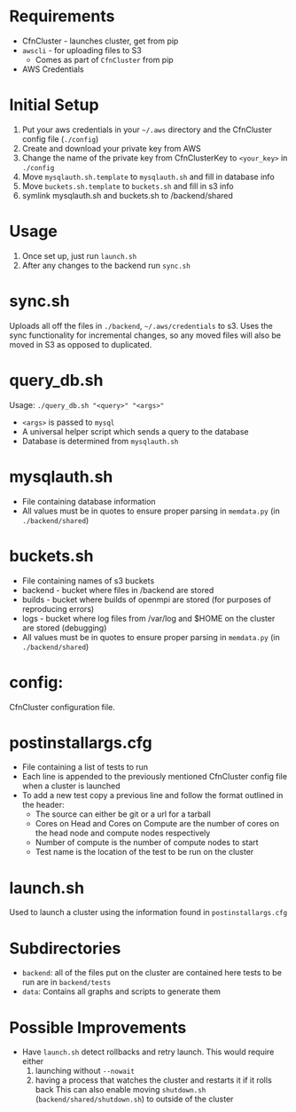 # Requirements

* CfnCluster - launches cluster, get from pip
* `awscli` - for uploading files to S3
  * Comes as part of `CfnCluster` from pip
* AWS Credentials

# Initial Setup

1. Put your aws credentials in your `~/.aws` directory and the
   CfnCluster config file (`./config`)
1. Create and download your private key from AWS
1. Change the name of the private key from CfnClusterKey to `<your_key>`
   in `./config`
1. Move `mysqlauth.sh.template` to `mysqlauth.sh` and fill in database info
1. Move `buckets.sh.template` to `buckets.sh` and fill in s3 info
1. symlink mysqlauth.sh and buckets.sh to /backend/shared

# Usage

1. Once set up, just run `launch.sh`
1. After any changes to the backend run `sync.sh`

# sync.sh

Uploads all off the files in `./backend`, `~/.aws/credentials` to s3.
Uses the sync functionality for incremental changes, so any moved
files will also be moved in S3 as opposed to duplicated.

# query_db.sh

Usage: `./query_db.sh "<query>" "<args>"`

* `<args>` is passed to `mysql`
* A universal helper script which sends a query to the database
* Database is determined from `mysqlauth.sh`

# mysqlauth.sh

* File containing database information
* All values must be in quotes to ensure proper parsing
  in `memdata.py` (in `./backend/shared`)

# buckets.sh

* File containing names of s3 buckets
* backend - bucket where files in /backend are stored
* builds - bucket where builds of openmpi are stored (for purposes of reproducing errors)
* logs - bucket where log files from /var/log and $HOME on the cluster are stored (debugging)
* All values must be in quotes to ensure proper parsing
  in `memdata.py` (in `./backend/shared`)
  
# config:

CfnCluster configuration file.

# postinstallargs.cfg

* File containing a list of tests to run
* Each line is appended to the previously mentioned CfnCluster
  config file when a cluster is launched
* To add a new test copy a previous line and follow the format outlined
  in the header:
  * The source can either be git or a url for a tarball
  * Cores on Head and Cores on Compute are the number of cores on
    the head node and compute nodes respectively
  * Number of compute is the number of compute nodes to start
  * Test name is the location of the test to be run on the cluster

# launch.sh

Used to launch a cluster using the information found in
`postinstallargs.cfg`

# Subdirectories

* `backend`: all of the files put on the cluster are contained here
  tests to be run are in `backend/tests`
* `data`: Contains all graphs and scripts to generate them

# Possible Improvements

* Have `launch.sh` detect rollbacks and retry launch.  This would
  require either
  1. launching without `--nowait`
  1. having a process that watches the cluster and restarts it if it
     rolls back This can also enable moving `shutdown.sh`
     (`backend/shared/shutdown.sh`) to outside of the cluster
